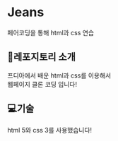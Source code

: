 # Jeans
페어코딩을 통해 html과 css 연습
</br>
## 🧸레포지토리 소개
프디아에서 배운 html과 css를 이용해서</br>
웹페이지 클론 코딩 입니다!


## 💻기술
<!--
<img src="https://img.shields.io/badge/아이콘내용-바탕색?style=flat&logo=로고이름&logoColor=white"/>
-->
<div>html 5와 css 3를 사용했습니다! </div>
<br/>
